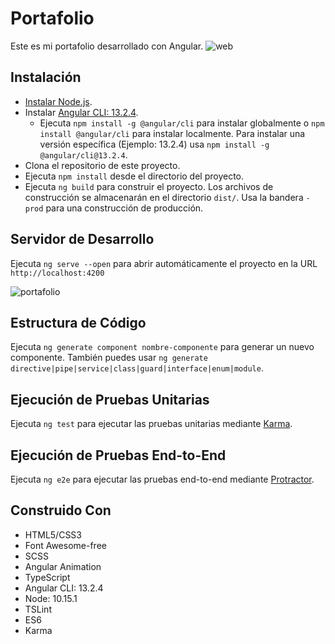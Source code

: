 # Portafolio

Este es mi portafolio desarrollado con Angular.
![web](https://ibb.co/ZLx873s)
## Instalación

- [Instalar Node.js](https://nodejs.org/es/).
- Instalar [Angular CLI: 13.2.4](https://www.npmjs.com/package/@angular/cli/v/13.2.4).
  - Ejecuta `npm install -g @angular/cli` para instalar globalmente o `npm install @angular/cli` para instalar localmente. Para instalar una versión específica (Ejemplo: 13.2.4) usa `npm install -g @angular/cli@13.2.4`.
- Clona el repositorio de este proyecto.
- Ejecuta `npm install` desde el directorio del proyecto.
- Ejecuta `ng build` para construir el proyecto. Los archivos de construcción se almacenarán en el directorio `dist/`. Usa la bandera `-prod` para una construcción de producción.

## Servidor de Desarrollo

Ejecuta `ng serve --open` para abrir automáticamente el proyecto en la URL `http://localhost:4200`

![portafolio](./src/assets/img/portafolio.png)

## Estructura de Código

Ejecuta `ng generate component nombre-componente` para generar un nuevo componente. También puedes usar `ng generate directive|pipe|service|class|guard|interface|enum|module`.

## Ejecución de Pruebas Unitarias

Ejecuta `ng test` para ejecutar las pruebas unitarias mediante [Karma](https://karma-runner.github.io/latest/index.html).

## Ejecución de Pruebas End-to-End

Ejecuta `ng e2e` para ejecutar las pruebas end-to-end mediante [Protractor](http://www.protractortest.org/#/).

## Construido Con

- HTML5/CSS3
- Font Awesome-free
- SCSS
- Angular Animation
- TypeScript
- Angular CLI: 13.2.4
- Node: 10.15.1
- TSLint
- ES6
- Karma
